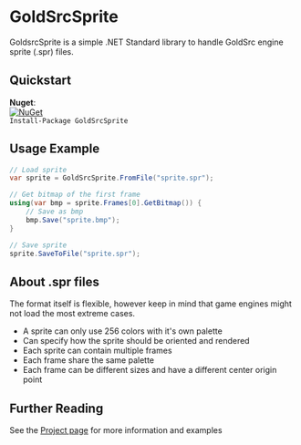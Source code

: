 # GoldSrcSprite
GoldsrcSprite is a simple .NET Standard library to handle GoldSrc engine sprite (.spr) files.

## Quickstart
**Nuget**:  
[![NuGet](https://img.shields.io/nuget/dt/GoldSrcSprite.svg)](https://www.nuget.org/packages/GoldSrcSprite/)  
`Install-Package GoldSrcSprite`

## Usage Example
```csharp
// Load sprite
var sprite = GoldSrcSprite.FromFile("sprite.spr");

// Get bitmap of the first frame
using(var bmp = sprite.Frames[0].GetBitmap()) {
	// Save as bmp
    bmp.Save("sprite.bmp");
}

// Save sprite
sprite.SaveToFile("sprite.spr");
```

## About .spr files
The format itself is flexible, however keep in mind that game engines might not load the most extreme cases.
* A sprite can only use 256 colors with it's own palette
* Can specify how the sprite should be oriented and rendered
* Each sprite can contain multiple frames
* Each frame share the same palette
* Each frame can be different sizes and have a different center origin point

## Further Reading
See the [Project page](https://jpiolho.github.io/GoldSrcSprite/) for more information and examples
